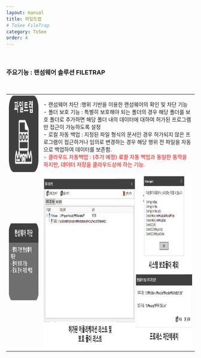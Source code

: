 ```yaml
---
layout: manual
title: 파일트랩
# ToSee FileTrap
category: ToSee
order: 4
---
```

&nbsp;
&nbsp;
### 주요기능 : 랜섬웨어 솔루션 FILETRAP
&nbsp;

|||
|:-----:|:-----|
| <img src="../../img/pic_btn02.png" width="205px" height="205px"/> | - 랜섬웨어 차단 :행위 기반을 이용한 랜섬웨어의 확인 및 차단 기능 <br> - 폴더 보호 기능 : 특별히 보호해야 되는 폴더의 경우 해당 폴더를 보호 폴더로 추가하면 해당 폴더 내의 데이터에 대하여 허가된 프로그램만 접근이 가능하도록 설정 <br> - 로컬 자동 백업  : 지정된 파일 형식의 문서인 경우 허가되지 않은 프로그램이 접근하거나 임의로 변경하는 경우 해당 행위 전 파일을 자동으로 백업하여 데이터를 보존함. <br> <span style="color:red"> - 클라우드 자동백업 : (추가 예정) 로컬 자동 백업과 동일한 동작을 하지만, 데이터 저장을 클라우드상에 하는 기능. </span> |
| <img src="../../img/pic_L02.png" width="205px" height="205px"/> | <img src="../../img/pic_screen02.png" width="1007px" height="463px"/> |